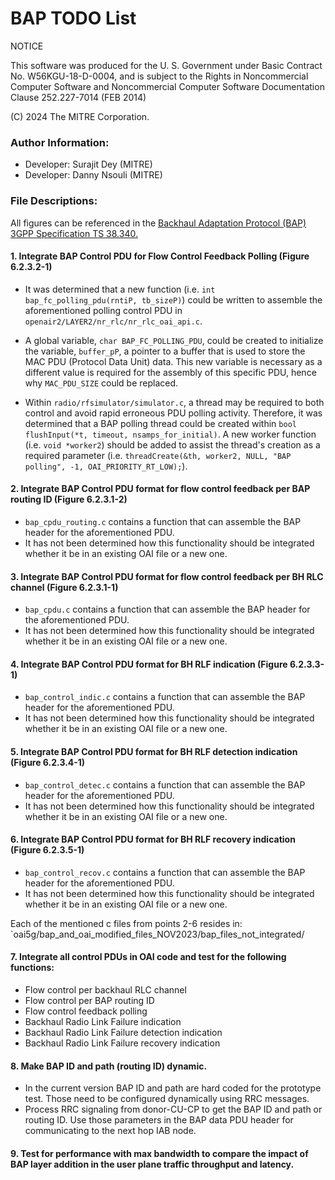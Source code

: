 # BAP TODO List

NOTICE

This software was produced for the U. S. Government
under Basic Contract No. W56KGU-18-D-0004, and is
subject to the Rights in Noncommercial Computer Software
and Noncommercial Computer Software Documentation
Clause 252.227-7014 (FEB 2014)

(C) 2024 The MITRE Corporation.

### Author Information:

- Developer: Surajit Dey (MITRE)
- Developer: Danny Nsouli (MITRE)

### File Descriptions:

All figures can be referenced in the [Backhaul Adaptation Protocol (BAP) 3GPP Specification TS 38.340.](https://www.etsi.org/deliver/etsi_ts/138300_138399/138340/16.04.00_60/ts_138340v160400p.pdf)

#### 1. Integrate BAP Control PDU for Flow Control Feedback Polling (Figure 6.2.3.2-1)
- It was determined that a new function (i.e. `int bap_fc_polling_pdu(rntiP, tb_sizeP)`) could be written to assemble the aforementioned polling control PDU in `openair2/LAYER2/nr_rlc/nr_rlc_oai_api.c`.
-   A global variable, `char BAP_FC_POLLING_PDU`, could be created to initialize the variable, `buffer_pP`, a pointer to a buffer that is used to store the MAC PDU (Protocol Data Unit) data. This new variable is necessary as a different value is required for the assembly of this specific PDU, hence why `MAC_PDU_SIZE` could be replaced.

- Within `radio/rfsimulator/simulator.c`, a thread may be required to both control and avoid rapid erroneous PDU polling activity. Therefore, it was determined that a BAP polling thread could be created within `bool flushInput(*t, timeout, nsamps_for_initial)`. A new worker function (i.e. `void *worker2`) should be added to assist the thread's creation as a required parameter (i.e. `threadCreate(&th, worker2, NULL, "BAP polling", -1, OAI_PRIORITY_RT_LOW);`).

#### 2. Integrate BAP Control PDU format for flow control feedback per BAP routing ID (Figure 6.2.3.1-2)

- `bap_cpdu_routing.c` contains a function that can assemble the BAP header for the aforementioned PDU.
- It has not been determined how this functionality should be integrated whether it be in an existing OAI file or a new one.

#### 3. Integrate BAP Control PDU format for flow control feedback per BH RLC channel (Figure 6.2.3.1-1)

- `bap_cpdu.c` contains a function that can assemble the BAP header for the aforementioned PDU.
- It has not been determined how this functionality should be integrated whether it be in an existing OAI file or a new one.

#### 4. Integrate BAP Control PDU format for BH RLF indication (Figure 6.2.3.3-1)

- `bap_control_indic.c` contains a function that can assemble the BAP header for the aforementioned PDU.
- It has not been determined how this functionality should be integrated whether it be in an existing OAI file or a new one.

#### 5. Integrate BAP Control PDU format for BH RLF detection indication (Figure 6.2.3.4-1)

- `bap_control_detec.c` contains a function that can assemble the BAP header for the aforementioned PDU.
- It has not been determined how this functionality should be integrated whether it be in an existing OAI file or a new one.

#### 6. Integrate BAP Control PDU format for BH RLF recovery indication (Figure 6.2.3.5-1)

- `bap_control_recov.c` contains a function that can assemble the BAP header for the aforementioned PDU.
- It has not been determined how this functionality should be integrated whether it be in an existing OAI file or a new one.

Each of the mentioned c files from points 2-6 resides in: `oai5g/bap_and_oai_modified_files_NOV2023/bap_files_not_integrated/

#### 7. Integrate all control PDUs in OAI code and test for the following functions:
- Flow control per backhaul RLC channel
- Flow control per BAP routing ID
- Flow control feedback polling
- Backhaul Radio Link Failure indication
- Backhaul Radio Link Failure detection indication
- Backhaul Radio Link Failure recovery indication

#### 8. Make BAP ID and path (routing ID) dynamic.
- In the current version BAP ID and path are hard coded for the prototype test. Those need to be configured dynamically using RRC messages.
- Process RRC signaling from donor-CU-CP to get the BAP ID and path or routing ID. Use those parameters in the BAP data PDU header for communicating to the next hop IAB node.

#### 9. Test for performance with max bandwidth to compare the impact of BAP layer addition in the user plane traffic throughput and latency.
